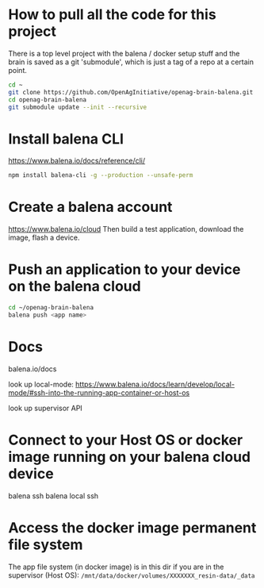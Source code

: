 # How to pull all the code for this project
There is a top level project with the balena / docker setup stuff and the brain is saved as a git 'submodule', which is just a tag of a repo at a certain point.
```bash
cd ~
git clone https://github.com/OpenAgInitiative/openag-brain-balena.git
cd openag-brain-balena
git submodule update --init --recursive
```

# Install balena CLI
https://www.balena.io/docs/reference/cli/
```bash
npm install balena-cli -g --production --unsafe-perm
```

# Create a balena account
https://www.balena.io/cloud
Then build a test application, download the image, flash a device.

# Push an application to your device on the balena cloud
```bash
cd ~/openag-brain-balena
balena push <app name>
```

# Docs
balena.io/docs

look up local-mode:
https://www.balena.io/docs/learn/develop/local-mode/#ssh-into-the-running-app-container-or-host-os

look up supervisor API

# Connect to your Host OS or docker image running on your balena cloud device
balena ssh
balena local ssh 

# Access the docker image permanent file system
The app file system (in docker image) is in this dir if you are in the supervisor (Host OS):
`/mnt/data/docker/volumes/XXXXXXX_resin-data/_data`


